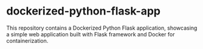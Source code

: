 # dockerized-python-flask-app
This repository contains a Dockerized Python Flask application, showcasing a simple web application built with Flask framework and Docker for containerization.
